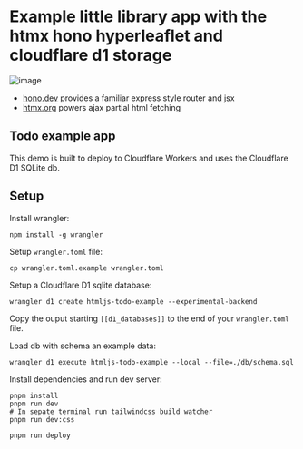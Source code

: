 # Example little library app with the htmx hono hyperleaflet and cloudflare d1 storage

![image](https://github.com/d-sanderson/little-libraries-abq/assets/43357044/24646426-327a-4a38-8ba4-7142c7060225)


- [hono.dev](https://hono.dev) provides a familiar express style router and jsx
- [htmx.org](https://htmx.org) powers ajax partial html fetching

## Todo example app

This demo is built to deploy to Cloudflare Workers and uses the Cloudflare D1 SQLite db.

## Setup

Install wrangler:

```
npm install -g wrangler
```

Setup `wrangler.toml` file:

```
cp wrangler.toml.example wrangler.toml
```

Setup a Cloudflare D1 sqlite database:

```
wrangler d1 create htmljs-todo-example --experimental-backend
```

Copy the ouput starting `[[d1_databases]]` to the end of your `wrangler.toml` file.

Load db with schema an example data:

```
wrangler d1 execute htmljs-todo-example --local --file=./db/schema.sql
```

Install dependencies and run dev server:

```
pnpm install
pnpm run dev
# In sepate terminal run tailwindcss build watcher
pnpm run dev:css
```

```
pnpm run deploy
```
